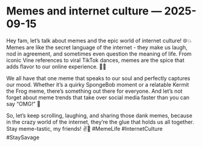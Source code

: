 # Memes and internet culture — 2025-09-15

Hey fam, let’s talk about memes and the epic world of internet culture! 🌐💥 Memes are like the secret language of the internet - they make us laugh, nod in agreement, and sometimes even question the meaning of life. From iconic Vine references to viral TikTok dances, memes are the spice that adds flavor to our online experience. 💃🕺

We all have that one meme that speaks to our soul and perfectly captures our mood. Whether it’s a quirky SpongeBob moment or a relatable Kermit the Frog meme, there’s something out there for everyone. And let’s not forget about meme trends that take over social media faster than you can say “OMG!” 🤯

So, let’s keep scrolling, laughing, and sharing those dank memes, because in the crazy world of the internet, they’re the glue that holds us all together. Stay meme-tastic, my friends! ✌️🤪 #MemeLife #InternetCulture #StaySavage